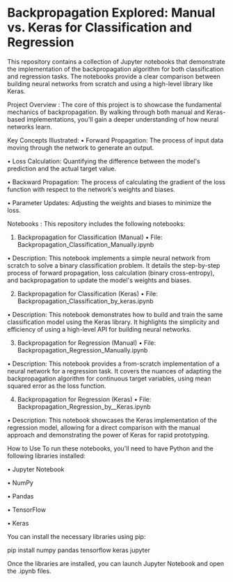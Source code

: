 # Backpropagation Explored: Manual vs. Keras for Classification and Regression

This repository contains a collection of Jupyter notebooks that demonstrate the implementation of the backpropagation algorithm for both classification and regression tasks. The notebooks provide a clear comparison between building neural networks from scratch and using a high-level library like Keras.

Project Overview : 
The core of this project is to showcase the fundamental mechanics of backpropagation. By walking through both manual and Keras-based implementations, you'll gain a deeper understanding of how neural networks learn.

Key Concepts Illustrated:
• Forward Propagation: The process of input data moving through the network to generate an output.

• Loss Calculation: Quantifying the difference between the model's prediction and the actual target value.

• Backward Propagation: The process of calculating the gradient of the loss function with respect to the network's weights and biases.

• Parameter Updates: Adjusting the weights and biases to minimize the loss.

Notebooks : 
This repository includes the following notebooks:

1. Backpropagation for Classification (Manual)
• File: Backpropagation_Classification_Manually.ipynb

• Description: This notebook implements a simple neural network from scratch to solve a binary classification problem. It details the step-by-step process of forward propagation, loss calculation (binary cross-entropy), and backpropagation to update the model's weights and biases.

2. Backpropagation for Classification (Keras)
• File: Backpropagation_Classification_by_keras.ipynb

• Description: This notebook demonstrates how to build and train the same classification model using the Keras library. It highlights the simplicity and efficiency of using a high-level API for building neural networks.

3. Backpropagation for Regression (Manual)
• File: Backpropagation_Regression_Manually.ipynb

• Description: This notebook provides a from-scratch implementation of a neural network for a regression task. It covers the nuances of adapting the backpropagation algorithm for continuous target variables, using mean squared error as the loss function.

4. Backpropagation for Regression (Keras)
• File: Backpropagation_Regression_by__Keras.ipynb

• Description: This notebook showcases the Keras implementation of the regression model, allowing for a direct comparison with the manual approach and demonstrating the power of Keras for rapid prototyping.

How to Use
To run these notebooks, you'll need to have Python and the following libraries installed:

• Jupyter Notebook

• NumPy

• Pandas

• TensorFlow

• Keras

You can install the necessary libraries using pip:

pip install numpy pandas tensorflow keras jupyter

Once the libraries are installed, you can launch Jupyter Notebook and open the .ipynb files.
